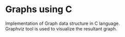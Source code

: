 # Graphs using C
Implementation of Graph data structure in C language.
<br>
Graphviz tool is used to visualize the resultant graph.
